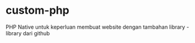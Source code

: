 # custom-php
PHP Native untuk keperluan membuat website dengan tambahan library - library dari github

